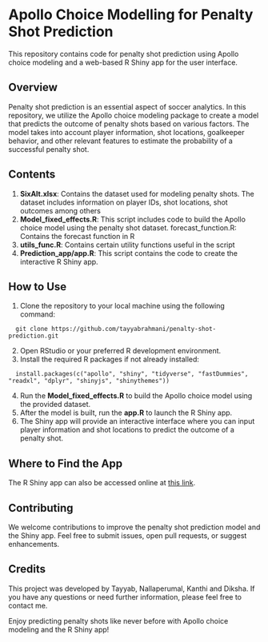 # Apollo Choice Modelling for Penalty Shot Prediction
This repository contains code for penalty shot prediction using Apollo choice modeling and a web-based R Shiny app for the user interface.

## Overview
Penalty shot prediction is an essential aspect of soccer analytics. In this repository, we utilize the Apollo choice modeling package to create a model that predicts the outcome of penalty shots based on various factors. The model takes into account player information, shot locations, goalkeeper behavior, and other relevant features to estimate the probability of a successful penalty shot.

## Contents
1. **SixAlt.xlsx**: Contains the dataset used for modeling penalty shots. The dataset includes information on player IDs, shot locations, shot outcomes among others
2. **Model_fixed_effects.R**: This script includes code to build the Apollo choice model using the penalty shot dataset.
forecast_function.R: Contains the forecast function in R
3. **utils_func.R**: Contains certain utility functions useful in the script
4. **Prediction_app/app.R**: This script contains the code to create the interactive R Shiny app.

## How to Use
1. Clone the repository to your local machine using the following command:
```
  git clone https://github.com/tayyabrahmani/penalty-shot-prediction.git
```
2. Open RStudio or your preferred R development environment.
3. Install the required R packages if not already installed:
 ```
   install.packages(c("apollo", "shiny", "tidyverse", "fastDummies", "readxl", "dplyr", "shinyjs", "shinythemes"))
 ```
4. Run the **Model_fixed_effects.R** to build the Apollo choice model using the provided dataset.
5. After the model is built, run the **app.R** to launch the R Shiny app.
6. The Shiny app will provide an interactive interface where you can input player information and shot locations to predict the outcome of a penalty shot.

## Where to Find the App
The R Shiny app can also be accessed online at [this link](https://tayyabrahmani.shinyapps.io/Penalty_Prediction/).

## Contributing
We welcome contributions to improve the penalty shot prediction model and the Shiny app. Feel free to submit issues, open pull requests, or suggest enhancements.

## Credits
This project was developed by Tayyab, Nallaperumal, Kanthi and Diksha. If you have any questions or need further information, please feel free to contact me.

Enjoy predicting penalty shots like never before with Apollo choice modeling and the R Shiny app!

